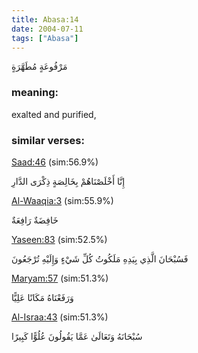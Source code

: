 ```yaml
---
title: Abasa:14
date: 2004-07-11
tags: ["Abasa"]
---
```

مَرْفُوعَةٍ مُطَهَّرَةٍ
### meaning: 
exalted and purified,
### similar verses: 

[Saad:46](/38/46) (sim:56.9%)

إِنَّا أَخْلَصْنَاهُمْ بِخَالِصَةٍ ذِكْرَى الدَّارِ

[Al-Waaqia:3](/56/3) (sim:55.9%)

خَافِضَةٌ رَافِعَةٌ

[Yaseen:83](/36/83) (sim:52.5%)

فَسُبْحَانَ الَّذِي بِيَدِهِ مَلَكُوتُ كُلِّ شَيْءٍ وَإِلَيْهِ تُرْجَعُونَ

[Maryam:57](/19/57) (sim:51.3%)

وَرَفَعْنَاهُ مَكَانًا عَلِيًّا

[Al-Israa:43](/17/43) (sim:51.3%)

سُبْحَانَهُ وَتَعَالَىٰ عَمَّا يَقُولُونَ عُلُوًّا كَبِيرًا

